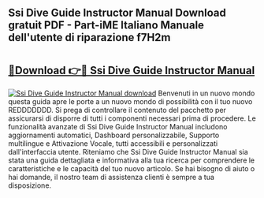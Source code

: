## Ssi Dive Guide Instructor Manual Download gratuit PDF - Part-iME Italiano Manuale dell'utente di riparazione f7H2m

# <h2><a href="http://dfduas0.blite.top/?on=Ssi+Dive+Guide+Instructor+Manual">🔗Download 👉🔴 Ssi Dive Guide Instructor Manual</a></h2>

[![Ssi Dive Guide Instructor Manual download](https://i.imgur.com/lujVjoI.png)](http://dfduas0.blite.top/?on=Ssi+Dive+Guide+Instructor+Manual)
Benvenuti in un nuovo mondo questa guida apre le porte a un nuovo mondo di possibilità con il tuo nuovo REDDDDDDD. Si prega di controllare il contenuto del pacchetto per assicurarsi di disporre di tutti i componenti necessari prima di procedere. Le funzionalità avanzate di Ssi Dive Guide Instructor Manual includono aggiornamenti automatici, Dashboard personalizzabile, Supporto multilingue e Attivazione Vocale, tutti accessibili e personalizzati dall'interfaccia utente. Riteniamo che Ssi Dive Guide Instructor Manual sia stata una guida dettagliata e informativa alla tua ricerca per comprendere le caratteristiche e le capacità del tuo nuovo articolo. Se hai bisogno di aiuto o hai domande, il nostro team di assistenza clienti è sempre a tua disposizione.
